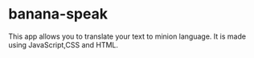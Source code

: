 # banana-speak
This app allows you to translate your text to minion language.
It is made using JavaScript,CSS and HTML.
